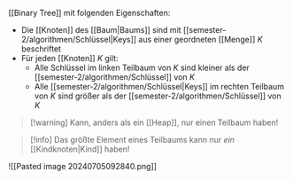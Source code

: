 [[Binary Tree]] mit folgenden Eigenschaften:
- Die [[Knoten]] des [[Baum|Baums]] sind mit [[semester-2/algorithmen/Schlüssel|Keys]] aus einer geordneten [[Menge]] $K$ beschriftet
- Für jeden [[Knoten]] $K$ gilt:
	- Alle Schlüssel im linken Teilbaum von $K$ sind kleiner als der [[semester-2/algorithmen/Schlüssel]] von $K$
	- Alle [[semester-2/algorithmen/Schlüssel|Keys]] im rechten Teilbaum von $K$ sind größer als der  [[semester-2/algorithmen/Schlüssel]] von $K$

> [!warning] Kann, anders als ein [[Heap]], nur einen Teilbaum haben!

> [!info] Das größte Element eines Teilbaums kann nur _ein_ [[Kindknoten|Kind]] haben!

![[Pasted image 20240705092840.png]]